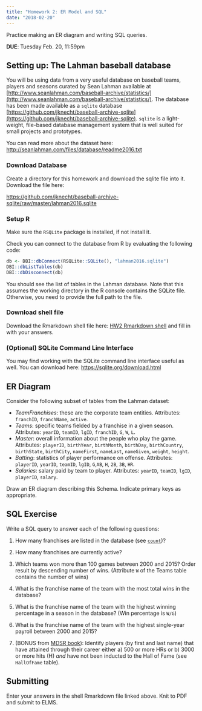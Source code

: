 ```yaml
---
title: "Homework 2: ER Model and SQL"
date: "2018-02-20"
---
```


Practice making an ER diagram and writing SQL queries.

**DUE**: Tuesday Feb. 20, 11:59pm

<!--more-->

## Setting up: The Lahman baseball database

You will be using data from a very useful database on baseball teams, players and seasons curated by Sean Lahman available at [http://www.seanlahman.com/baseball-archive/statistics/](http://www.seanlahman.com/baseball-archive/statistics/). The database has been made available as a `sqlite` database [https://github.com/jknecht/baseball-archive-sqlite](https://github.com/jknecht/baseball-archive-sqlite). `sqlite` is a light-weight, file-based database management system that is well suited for small projects and prototypes.

You can read more about the dataset here: http://seanlahman.com/files/database/readme2016.txt

### Download Database

Create a directory for this homework and download the sqlite file into it.
Download the file here:

https://github.com/jknecht/baseball-archive-sqlite/raw/master/lahman2016.sqlite

### Setup R

Make sure the `RSQLite` package is installed, if not install it.

Check you can connect to the database from R by evaluating the following code:

```r
db <- DBI::dbConnect(RSQLite::SQLite(), "lahman2016.sqlite")
DBI::dbListTables(db)
DBI::dbDisconnect(db)
```

You should see the list of tables in the Lahman database. Note that this assumes the working directory in the R console contains the SQLite file. Otherwise, you need to provide the full path to the file.

### Download shell file

Download the Rmarkdown shell file here: [HW2 Rmarkdown shell](/misc/hw2_er-sql.Rmd) and fill in with your answers. 

### (Optional) SQLite Command Line Interface

You may find working with the SQLite command line interface useful as well. You can download here:
https://sqlite.org/download.html

## ER Diagram

Consider the following subset of tables from the Lahman dataset:

- _TeamFranchises_: these are the corporate team entities. Attributes: `franchID`, `franchName`, `active`. 
- _Teams_: specific teams fielded by a franchise in a given season. Attributes: `yearID`, `teamID`, `lgID`, `franchID`, `G`, `W`, `L`.
- _Master_: overall information about the people who play the game. Attributes: `playerID`, `birthYear`, `birthMonth`, `birthDay`, `birthCountry`, `birthState`, `birthCity`, `nameFirst`, `nameLast`, `nameGiven`, `weight`, `height`.
- _Batting_: statistics of player performance on offense. Attributes: `playerID`, `yearID`, `teamID`, `lgID`, `G`,`AB`, `H`, `2B`, `3B`, `HR`.
- _Salaries_: salary paid by team to player. Attributes: `yearID`, `teamID`, `lgID`, `playerID`, `salary`.

Draw an ER diagram describing this Schema. Indicate primary keys as appropriate.

## SQL Exercise

Write a SQL query to answer each of the following questions:

1) How many franchises are listed in the database (see [`count`](https://sqlite.org/lang_aggfunc.html#count))?

2) How many franchises are currently active?

3) Which teams won more than 100 games between 2000 and 2015? Order result by descending number of wins. (Attribute `W` of the Teams table contains the number of wins)

4) What is the franchise name of the team with the most total wins in the database?

5) What is the franchise name of the team with the highest winning percentage in a season in the database? (Win percentage is `W/G`)

6) What is the franchise name of the team with the highest single-year payroll between 2000 and 2015?

7) (BONUS from [MDSR book](https://mdsr-book.github.io/)): Identify players (by first and last name) that have attained through their career either a) 500 or more HRs or b) 3000 or more hits (H) _and_ have not been inducted to the Hall of Fame (see `HallOfFame` table).

## Submitting

Enter your answers in the shell Rmarkdown file linked above. Knit to PDF and submit to ELMS.


